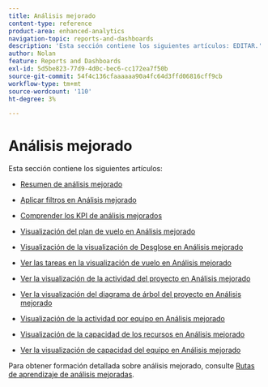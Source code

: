 ```yaml
---
title: Análisis mejorado
content-type: reference
product-area: enhanced-analytics
navigation-topic: reports-and-dashboards
description: 'Esta sección contiene los siguientes artículos: EDITAR.'
author: Nolan
feature: Reports and Dashboards
exl-id: 5d5be823-77d9-4d0c-bec6-cc172ea7f50b
source-git-commit: 54f4c136cfaaaaaa90a4fc64d3ffd06816cff9cb
workflow-type: tm+mt
source-wordcount: '110'
ht-degree: 3%

---
```


# Análisis mejorado

Esta sección contiene los siguientes artículos:

* [Resumen de análisis mejorado](../enhanced-analytics/enhanced-analytics-overview.md)
* [Aplicar filtros en Análisis mejorado](../enhanced-analytics/use-enhanced-analytics-filters.md)
* [Comprender los KPI de análisis mejorados](../enhanced-analytics/understand-enhanced-analytics-kpis.md)
* [Visualización del plan de vuelo en Análisis mejorado](../enhanced-analytics/flight-plan-overview.md)
* [Visualización de la visualización de Desglose en Análisis mejorado](../enhanced-analytics/burndown-overview.md)
* [Ver las tareas en la visualización de vuelo en Análisis mejorado](../enhanced-analytics/tasks-in-flight-overview.md)
* [Ver la visualización de la actividad del proyecto en Análisis mejorado](../enhanced-analytics/project-activity-overview.md)
* [Ver la visualización del diagrama de árbol del proyecto en Análisis mejorado](../enhanced-analytics/project-treemap-overview.md)
* [Visualización de la actividad por equipo en Análisis mejorado](../enhanced-analytics/activity-by-team-overview.md)
* [Visualización de la capacidad de los recursos en Análisis mejorado](../enhanced-analytics/resource-capacity-overview.md)
* [Ver la visualización de capacidad del equipo en Análisis mejorado](../enhanced-analytics/team-capacity-overview.md)

   <!--* [View Enhanced analytics visualizations by duration](../enhanced-analytics/view-enhanced-analytics-charts-duration.md)-->

   <!--
  <li data-mc-conditions="QuicksilverOrClassic.Draft mode"><a href="../enhanced-analytics/trend-views-overview.md" class="MCXref xref" xrefformat="{para}">Trend views overview</a> </li>
  -->

Para obtener formación detallada sobre análisis mejorado, consulte [Rutas de aprendizaje de análisis mejoradas](https://one.workfront.com/s/enhanced-analytics-program).
